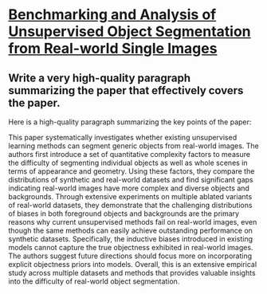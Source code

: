 # [Benchmarking and Analysis of Unsupervised Object Segmentation from   Real-world Single Images](https://arxiv.org/abs/2312.04947)

## Write a very high-quality paragraph summarizing the paper that effectively covers the paper.

 Here is a high-quality paragraph summarizing the key points of the paper:

This paper systematically investigates whether existing unsupervised learning methods can segment generic objects from real-world images. The authors first introduce a set of quantitative complexity factors to measure the difficulty of segmenting individual objects as well as whole scenes in terms of appearance and geometry. Using these factors, they compare the distributions of synthetic and real-world datasets and find significant gaps indicating real-world images have more complex and diverse objects and backgrounds. Through extensive experiments on multiple ablated variants of real-world datasets, they demonstrate that the challenging distributions of biases in both foreground objects and backgrounds are the primary reasons why current unsupervised methods fail on real-world images, even though the same methods can easily achieve outstanding performance on synthetic datasets. Specifically, the inductive biases introduced in existing models cannot capture the true objectness exhibited in real-world images. The authors suggest future directions should focus more on incorporating explicit objectness priors into models. Overall, this is an extensive empirical study across multiple datasets and methods that provides valuable insights into the difficulty of real-world object segmentation.
